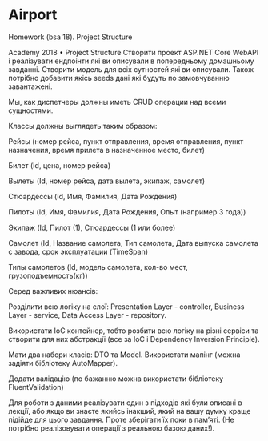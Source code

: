 # Airport
Homework (bsa 18). Project Structure

Academy 2018 • Project Structure
Створити проект ASP.NET Core WebAPI і реалізувати ендпоінти які ви описували в попередньому домашньому завданні. Створити модель для всіх сутностей які ви описували. Також потрібно добавити якісь seeds дані які будуть по замовчуванню завантажені.

Мы, как диспетчеры должны иметь CRUD операции над всеми сущностями.

Классы должны выглядеть таким образом:

Рейсы (номер рейса, пункт отправления, время отправления, пункт назначения, время прилета в назначенное место, билет)

Билет (Id, цена, номер рейса)

Вылеты (Id, номер рейса, дата вылета, экипаж, самолет)

Стюардессы (Id, Имя, Фамилия, Дата Рождения)

Пилоты (Id, Имя, Фамилия, Дата Рождения, Опыт (например 3 года))

Экипаж (Id, Пилот (1), Стюардессы (1 или более)

Самолет (Id, Название самолета, Тип самолета, Дата выпуска самолета с завода, срок эксплуатации (TimeSpan)

Типы самолетов (Id, модель самолета, кол-во мест, грузоподъемность(кг))

Серед важливих нюансів:

Розділити всю логіку на слої: Presentation Layer - controller, Business Layer - service, Data Access Layer - repository.

Використати IoC контейнер, тобто розбити всю логіку на різні сервіси та створити для них абстракції (все за IoC і Dependency Inversion Principle).

Мати два набори класів: DTO та Model. Використати мапінг (можна задіяти бібліотеку AutoMapper).

Додати валідацію (по бажанню можна використати бібліотеку FluentValidation)

Для роботи з даними реалізувати один з підходів які були описані в лекції, або якщо ви знаєте якийсь інакший, який на вашу думку краще підійде для цього завдання. Проте зберігати їх поки в пам’яті. (Не потрібно реалізовувати операції з реальною базою даних!).

